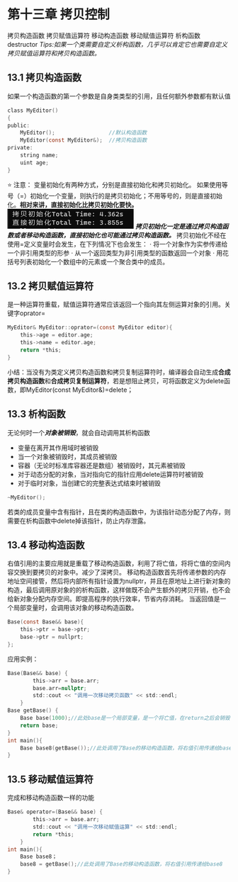 # 第十三章 拷贝控制

拷贝构造函数
拷贝赋值运算符
移动构造函数
移动赋值运算符
析构函数destructor
*Tips:如果一个类需要自定义析构函数，几乎可以肯定它也需要自定义拷贝赋值运算符和拷贝构造函数。*

## 13.1 拷贝构造函数

如果一个构造函数的第一个参数是自身类类型的引用，且任何额外参数都有默认值

```c
class MyEditor()
{
public:
    MyEditor();                 //默认构造函数
    MyEditor(const MyEditor&);  //拷贝构造函数
private:
    string name;
    uint age;
}
```

⭐ 注意：
    变量初始化有两种方式，分别是直接初始化和拷贝初始化。
    如果使用等号（=）初始化一个变量，则执行的是拷贝初始化；不用等号的，则是直接初始化。**相对来讲，直接初始化比拷贝初始化要快。**
    ![1679652260978](image/C++_Primer笔记/1679652260978.png)
    ***拷贝初始化一定是通过拷贝构造函数或者移动构造函数，直接初始化也可能通过拷贝构造函数。***
    拷贝初始化不经在使用=定义变量时会发生，在下列情况下也会发生：
    · 将一个对象作为实参传递给一个非引用类型的形参
    · 从一个返回类型为非引用类型的函数返回一个对象
    · 用花括号列表初始化一个数组中的元素或一个聚合类中的成员。
    

## 13.2 拷贝赋值运算符
是一种运算符重载，赋值运算符通常应该返回一个指向其左侧运算对象的引用。关键字oprator=
```c
MyEditor& MyEditor::oprator=(const MyEditor editor){
    this->age = editor.age;
    this->name = editor.age;
    return *this;
}
```
小结：当没有为类定义拷贝构造函数和拷贝复制运算符时，编译器会自动生成**合成拷贝构造函数**和**合成拷贝复制运算符**，若是想阻止拷贝，可将函数定义为delete函数，即MyEditor(const MyEditor&)=delete；
## 13.3 析构函数
无论何时一个***对象被销毁***，就会自动调用其析构函数
- 变量在离开其作用域时被销毁
- 当一个对象被销毁时，其成员被销毁
- 容器（无论时标准库容器还是数组）被销毁时，其元素被销毁
- 对于动态分配的对象，当对指向它的指针应用delete运算符时被销毁
- 对于临时对象，当创建它的完整表达式结束时被销毁
```c
~MyEditor();
```
若类的成员变量中含有指针，且在类的构造函数中，为该指针动态分配了内存，则需要在析构函数中delete掉该指针，防止内存泄露。

## 13.4 移动构造函数
右值引用的主要应用就是重载了移动构造函数，利用了将亡值，将将亡值的空间内容交换到要拷贝的对象中。减少了深拷贝。
移动构造函数首先将传递参数的内存地址空间接管，然后将内部所有指针设置为nullptr，并且在原地址上进行新对象的构造，最后调用原对象的的析构函数，这样做既不会产生额外的拷贝开销，也不会给新对象分配内存空间。即提高程序的执行效率，节省内存消耗。
当返回值是一个局部变量时，会调用该对象的移动构造函数。
```c
Base(const Base&& base){
    this->ptr = base->ptr;
    base->ptr = nullprt;
};
```
应用实例：
```c
Base(Base&& base) {
        this->arr = base.arr;
        base.arr=nullptr;
        std::cout << "调用一次移动拷贝函数" << std::endl;
    }
Base getBase() {
    Base base(1000);//此处base是一个局部变量，是一个将亡值，在return之后会销毁
    return base;
}    
int main(){
    Base base8(getBase());//此处调用了Base的移动构造函数，将右值引用传递给base8
}
```

## 13.5 移动赋值运算符
完成和移动构造函数一样的功能
```c
Base& operator=(Base&& base) {
        this->arr = base.arr;
        std::cout << "调用一次移动赋值运算" << std::endl;
        return *this;
    }
int main(){
    Base base8；
    base8 = getBase();//此处调用了Base的移动构造函数，将右值引用传递给base8
}   
```
